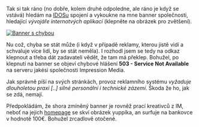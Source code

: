 <!-- dcterms:identifier = riderweblog#197 -->
<!-- dcterms:title = Jak neinzerovat -->
<!-- dcterms:abstract = Jste "vývojář internotvých aplikací" -->
<!-- np9:categoryId = 2 -->
<!-- x4w:category = Lidé a jiná zvěř -->
<!-- np9:authorId = 1 -->
<!-- np9:authorEmail = michal.valasek@altairis.cz -->
<!-- dcterms:creator = Michal Altair Valášek -->
<!-- dcterms:created = 2005-02-21T19:01:06.99+01:00 -->
<!-- dcterms:dateAccepted = 2005-02-21T19:01:06.99+01:00 -->

Tak si tak ráno (no dobře, kolem druhé odpoledne, ale ráno je když se vstává) hledám na [IDOSu](http://idos.datis.cdrail.cz/) spojení a vykoukne na mne banner společnosti, hledající *vývojáře internotvých aplikací* (klepněte na obrázek pro zvětšení).

[![Banner s chybou](https://www.cdn.altairis.cz/Blog/bannerbug.jpg)](https://www.cdn.altairis.cz/Blog/bannerbug.jpg)

Nu což, chyba se stát může (i když v případě reklamy, kterou jistě vidí a schvaluje více lidí, by se stát neměla). I rozhodl jsem se tedy na odkaz klepnout a třeba dát zadavateli vědět, že tam má překlep. Bohužel, po klepnutí na banner se objeví chybové hlášení **503 - Service Not Available** na serveru jakési společnosti Impression Media.

Jak správně píší na svých stránkách, provoz reklamního systému *vyžaduje dlouholetou praxi [..] silné personální i technické zázemí*. Škoda že ho, jak se zdá, nemají.

Předpokládám, že shora zmíněný banner je rovněž prací kreativců z IM, neboť na jejich [homepage](http://www.impressionmedia.cz/) se skví obrázek yuppíka, an surfuje na bankovce v hodnotě 100€. Bohužel zrcadlově otočené.